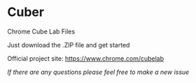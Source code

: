 # Cuber
Chrome Cube Lab Files

Just download the .ZIP file and get started

Official project site: https://www.chrome.com/cubelab

*If there are any questions please feel free to make a new issue*
